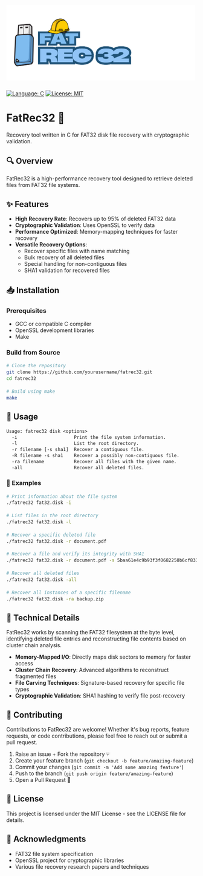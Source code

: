 <h1><img width="500" alt="FatRec Banner" src="/doc/fat-rec-32-banner.png"></h1>

[![Language: C](https://img.shields.io/badge/Language-C-blue.svg)](https://en.cppreference.com/w/c) [![License: MIT](https://img.shields.io/badge/License-MIT-yellow.svg)](https://opensource.org/licenses/MIT)

# FatRec32 💾
Recovery tool written in C for FAT32 disk file recovery with cryptographic validation.

## 🔍 Overview

FatRec32 is a high-performance recovery tool designed to retrieve deleted files from FAT32 file systems. 

## ✨ Features

- **High Recovery Rate**: Recovers up to 95% of deleted FAT32 data
- **Cryptographic Validation**: Uses OpenSSL to verify data
- **Performance Optimized**: Memory-mapping techniques for faster recovery
- **Versatile Recovery Options**:
  - Recover specific files with name matching
  - Bulk recovery of all deleted files
  - Special handling for non-contiguous files
  - SHA1 validation for recovered files

## 📥 Installation

### Prerequisites

- GCC or compatible C compiler
- OpenSSL development libraries
- Make

### Build from Source

```bash
# Clone the repository
git clone https://github.com/yourusername/fatrec32.git
cd fatrec32

# Build using make
make
```

## 🚀 Usage

```
Usage: fatrec32 disk <options>
  -i                     Print the file system information.
  -l                     List the root directory.
  -r filename [-s sha1]  Recover a contiguous file.
  -R filename -s sha1    Recover a possibly non-contiguous file.
  -ra filename           Recover all files with the given name.
  -all                   Recover all deleted files.
```

### 📝 Examples

```bash
# Print information about the file system
./fatrec32 fat32.disk -i

# List files in the root directory
./fatrec32 fat32.disk -l

# Recover a specific deleted file
./fatrec32 fat32.disk -r document.pdf

# Recover a file and verify its integrity with SHA1
./fatrec32 fat32.disk -r document.pdf -s 5baa61e4c9b93f3f0682250b6cf8331b7ee68fd8

# Recover all deleted files
./fatrec32 fat32.disk -all

# Recover all instances of a specific filename
./fatrec32 fat32.disk -ra backup.zip
```

## 🔧 Technical Details

FatRec32 works by scanning the FAT32 filesystem at the byte level, identifying deleted file entries and reconstructing file contents based on cluster chain analysis. 

- **Memory-Mapped I/O**: Directly maps disk sectors to memory for faster access
- **Cluster Chain Recovery**: Advanced algorithms to reconstruct fragmented files
- **File Carving Techniques**: Signature-based recovery for specific file types
- **Cryptographic Validation**: SHA1 hashing to verify file post-recovery

## 👥 Contributing

Contributions to FatRec32 are welcome! Whether it's bug reports, feature requests, or code contributions, please feel free to reach out or submit a pull request.

1. Raise an issue + Fork the repository ⑂
2. Create your feature branch (`git checkout -b feature/amazing-feature`)
3. Commit your changes (`git commit -m 'Add some amazing feature'`)
4. Push to the branch (`git push origin feature/amazing-feature`)
5. Open a Pull Request 🎉

## 📜 License

This project is licensed under the MIT License - see the LICENSE file for details.

## 🙏 Acknowledgments

- FAT32 file system specification
- OpenSSL project for cryptographic libraries
- Various file recovery research papers and techniques
